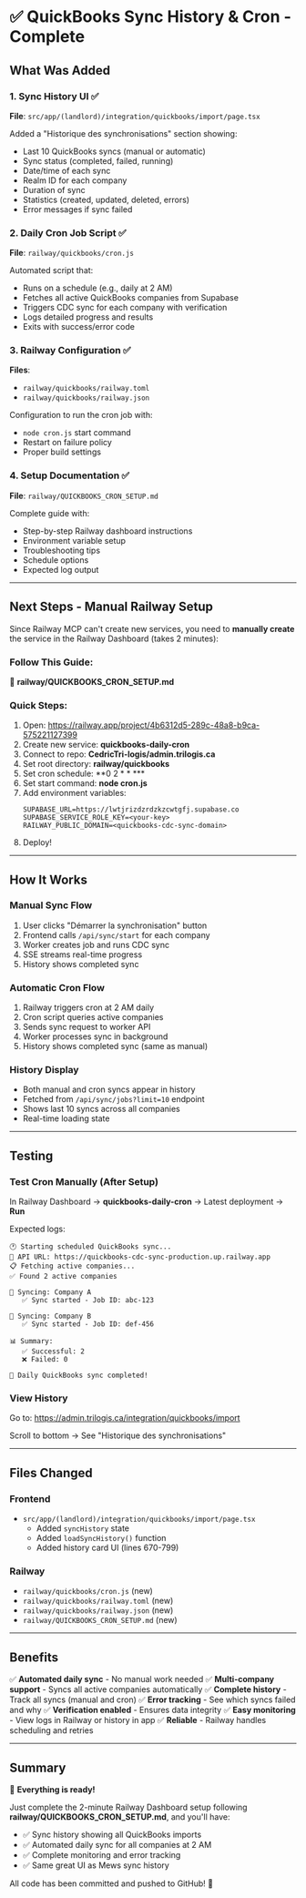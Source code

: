 # ✅ QuickBooks Sync History & Cron - Complete

## What Was Added

### 1. Sync History UI ✅
**File**: `src/app/(landlord)/integration/quickbooks/import/page.tsx`

Added a "Historique des synchronisations" section showing:
- Last 10 QuickBooks syncs (manual or automatic)
- Sync status (completed, failed, running)
- Date/time of each sync
- Realm ID for each company
- Duration of sync
- Statistics (created, updated, deleted, errors)
- Error messages if sync failed

### 2. Daily Cron Job Script ✅
**File**: `railway/quickbooks/cron.js`

Automated script that:
- Runs on a schedule (e.g., daily at 2 AM)
- Fetches all active QuickBooks companies from Supabase
- Triggers CDC sync for each company with verification
- Logs detailed progress and results
- Exits with success/error code

### 3. Railway Configuration ✅
**Files**:
- `railway/quickbooks/railway.toml`
- `railway/quickbooks/railway.json`

Configuration to run the cron job with:
- `node cron.js` start command
- Restart on failure policy
- Proper build settings

### 4. Setup Documentation ✅
**File**: `railway/QUICKBOOKS_CRON_SETUP.md`

Complete guide with:
- Step-by-step Railway dashboard instructions
- Environment variable setup
- Troubleshooting tips
- Schedule options
- Expected log output

---

## Next Steps - Manual Railway Setup

Since Railway MCP can't create new services, you need to **manually create** the service in the Railway Dashboard (takes 2 minutes):

### Follow This Guide:
📖 **railway/QUICKBOOKS_CRON_SETUP.md**

### Quick Steps:
1. Open: https://railway.app/project/4b6312d5-289c-48a8-b9ca-575221127399
2. Create new service: **quickbooks-daily-cron**
3. Connect to repo: **CedricTri-logis/admin.trilogis.ca**
4. Set root directory: **railway/quickbooks**
5. Set cron schedule: **0 2 * * ***
6. Set start command: **node cron.js**
7. Add environment variables:
   ```
   SUPABASE_URL=https://lwtjrizdzrdzkzcwtgfj.supabase.co
   SUPABASE_SERVICE_ROLE_KEY=<your-key>
   RAILWAY_PUBLIC_DOMAIN=<quickbooks-cdc-sync-domain>
   ```
8. Deploy!

---

## How It Works

### Manual Sync Flow
1. User clicks "Démarrer la synchronisation" button
2. Frontend calls `/api/sync/start` for each company
3. Worker creates job and runs CDC sync
4. SSE streams real-time progress
5. History shows completed sync

### Automatic Cron Flow
1. Railway triggers cron at 2 AM daily
2. Cron script queries active companies
3. Sends sync request to worker API
4. Worker processes sync in background
5. History shows completed sync (same as manual)

### History Display
- Both manual and cron syncs appear in history
- Fetched from `/api/sync/jobs?limit=10` endpoint
- Shows last 10 syncs across all companies
- Real-time loading state

---

## Testing

### Test Cron Manually (After Setup)
In Railway Dashboard → **quickbooks-daily-cron** → Latest deployment → **Run**

Expected logs:
```
🕐 Starting scheduled QuickBooks sync...
📍 API URL: https://quickbooks-cdc-sync-production.up.railway.app
📋 Fetching active companies...
✅ Found 2 active companies

🏢 Syncing: Company A
   ✅ Sync started - Job ID: abc-123

🏢 Syncing: Company B
   ✅ Sync started - Job ID: def-456

📊 Summary:
   ✅ Successful: 2
   ❌ Failed: 0

🎉 Daily QuickBooks sync completed!
```

### View History
Go to: https://admin.trilogis.ca/integration/quickbooks/import

Scroll to bottom → See "Historique des synchronisations"

---

## Files Changed

### Frontend
- `src/app/(landlord)/integration/quickbooks/import/page.tsx`
  - Added `syncHistory` state
  - Added `loadSyncHistory()` function
  - Added history card UI (lines 670-799)

### Railway
- `railway/quickbooks/cron.js` (new)
- `railway/quickbooks/railway.toml` (new)
- `railway/quickbooks/railway.json` (new)
- `railway/QUICKBOOKS_CRON_SETUP.md` (new)

---

## Benefits

✅ **Automated daily sync** - No manual work needed
✅ **Multi-company support** - Syncs all active companies automatically
✅ **Complete history** - Track all syncs (manual and cron)
✅ **Error tracking** - See which syncs failed and why
✅ **Verification enabled** - Ensures data integrity
✅ **Easy monitoring** - View logs in Railway or history in app
✅ **Reliable** - Railway handles scheduling and retries

---

## Summary

🎉 **Everything is ready!**

Just complete the 2-minute Railway Dashboard setup following **railway/QUICKBOOKS_CRON_SETUP.md**, and you'll have:

- ✅ Sync history showing all QuickBooks imports
- ✅ Automated daily sync for all companies at 2 AM
- ✅ Complete monitoring and error tracking
- ✅ Same great UI as Mews sync history

All code has been committed and pushed to GitHub! 🚀
